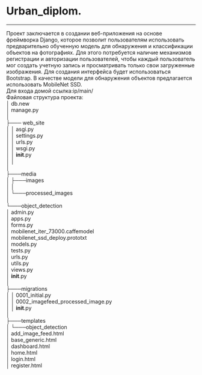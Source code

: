 # Urban_diplom.
---
Проект заключается в создании веб-приложения на основе фреймворка Django, которое позволит пользователям использовать предварительно обученную модель для обнаружения и классификации объектов на фотографиях. Для этого потребуется наличие механизмов регистрации и авторизации пользователей, чтобы каждый пользователь мог создать учетную запись и просматривать только свои загруженные изображения. Для создания интерфейса будет использоваться Bootstrap. В качестве модели для обнаружения объектов предлагается использовать MobileNet SSD.  
Для входа домой ссылка:ip/main/  
Файловая структура проекта:  
│  db.new   
│  manage.py  
│  
├─── web_site  
│  │  asgi.py  
│  │  settings.py  
│  │  urls.py  
│  │  wsgi.py  
│  │  __init__.py  
│  │  
│  
├───media  
│  ├───images  
│  │  
│  └───processed_images  
│  
└───object_detection  
   │  admin.py  
   │  apps.py  
   │  forms.py  
   │  mobilenet_iter_73000.caffemodel  
   │  mobilenet_ssd_deploy.prototxt  
   │  models.py  
   │  tests.py  
   │  urls.py  
   │  utils.py  
   │  views.py  
   │  __init__.py  
   │  
   ├───migrations  
   │  │  0001_initial.py  
   │  │    0002_imagefeed_processed_image.py  
   │  │  __init__.py  
   │  
   ├───templates  
   │  └───object_detection  
   │          add_image_feed.html  
   │          base_generic.html  
   │          dashboard.html  
   │          home.html  
   │          login.html  
   │          register.html  
  

